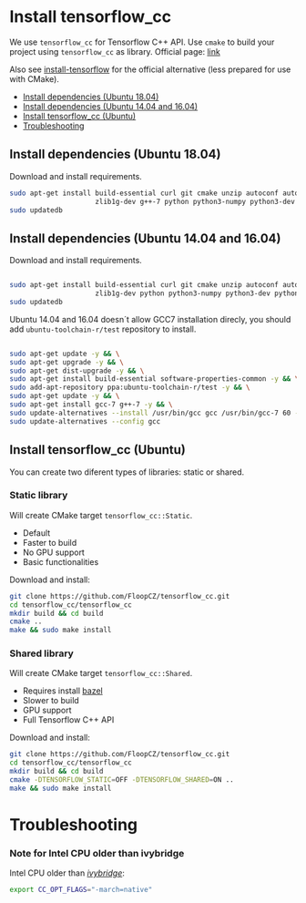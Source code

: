 # Install tensorflow_cc

We use `tensorflow_cc` for Tensorflow C++ API. Use `cmake` to build your project using `tensorflow_cc` as library. Official page: [link](https://github.com/FloopCZ/tensorflow_cc)

Also see [install-tensorflow](install-tensorflow.md) for the official alternative (less prepared for use with CMake).

- [Install dependencies (Ubuntu 18.04)](#install-dependencies-ubuntu-1804)
- [Install dependencies (Ubuntu 14.04 and 16.04)](#install-dependencies-ubuntu-1404-and-1604)
- [Install tensorflow_cc (Ubuntu)](#install-tensorflow_cc-ubuntu)
- [Troubleshooting](#troubleshooting)

## Install dependencies (Ubuntu 18.04)

Download and install requirements.

```bash
sudo apt-get install build-essential curl git cmake unzip autoconf autogen automake libtool mlocate \
                     zlib1g-dev g++-7 python python3-numpy python3-dev python3-pip python3-wheel wget realpath
sudo updatedb
```

## Install dependencies (Ubuntu 14.04 and 16.04)
Download and install requirements.
```bash

sudo apt-get install build-essential curl git cmake unzip autoconf autogen automake libtool mlocate \
                     zlib1g-dev python python3-numpy python3-dev python3-pip python3-wheel wget realpath
sudo updatedb
```
Ubuntu 14.04 and 16.04 doesn´t allow GCC7 installation direcly, you should add `ubuntu-toolchain-r/test` repository to install.

```bash

sudo apt-get update -y && \
sudo apt-get upgrade -y && \
sudo apt-get dist-upgrade -y && \
sudo apt-get install build-essential software-properties-common -y && \
sudo add-apt-repository ppa:ubuntu-toolchain-r/test -y && \
sudo apt-get update -y && \
sudo apt-get install gcc-7 g++-7 -y && \
sudo update-alternatives --install /usr/bin/gcc gcc /usr/bin/gcc-7 60 --slave /usr/bin/g++ g++ /usr/bin/g++-7 && \
sudo update-alternatives --config gcc
```

## Install tensorflow_cc (Ubuntu)
You can create two diferent types of libraries: static or shared.

### Static library
Will create CMake target `tensorflow_cc::Static`.
- Default
- Faster to build
- No GPU support
- Basic functionalities

Download and install:
```bash
git clone https://github.com/FloopCZ/tensorflow_cc.git
cd tensorflow_cc/tensorflow_cc
mkdir build && cd build
cmake ..
make && sudo make install
```

### Shared library
Will create CMake target `tensorflow_cc::Shared`.
- Requires install [bazel](https://github.com/roboticslab-uc3m/installation-guides/blob/master/install-bazel.md)
- Slower to build
- GPU support
- Full Tensorflow C++ API

Download and install:
```bash
git clone https://github.com/FloopCZ/tensorflow_cc.git
cd tensorflow_cc/tensorflow_cc
mkdir build && cd build
cmake -DTENSORFLOW_STATIC=OFF -DTENSORFLOW_SHARED=ON ..
make && sudo make install
```

# Troubleshooting
### Note for Intel CPU older than ivybridge
Intel CPU older than *[ivybridge](https://ark.intel.com/content/www/es/es/ark/products/codename/29902/ivy-bridge.html)*:
```bash
export CC_OPT_FLAGS="-march=native"
```
